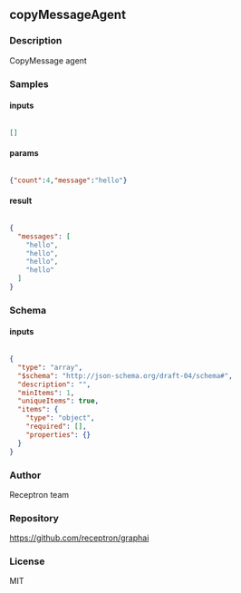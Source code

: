 ## copyMessageAgent

### Description

CopyMessage agent

### Samples

#### inputs

```json

[]

````

#### params

```json

{"count":4,"message":"hello"}

````

#### result

```json

{
  "messages": [
    "hello",
    "hello",
    "hello",
    "hello"
  ]
}

````

### Schema
#### inputs

```json

{
  "type": "array",
  "$schema": "http://json-schema.org/draft-04/schema#",
  "description": "",
  "minItems": 1,
  "uniqueItems": true,
  "items": {
    "type": "object",
    "required": [],
    "properties": {}
  }
}

````

### Author

Receptron team

### Repository

https://github.com/receptron/graphai


### License

MIT

